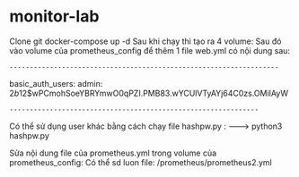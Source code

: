 # monitor-lab

Clone git
    docker-compose up -d
Sau khi chạy thì tạo ra 4 volume:
Sau đó vào volume của prometheus_config để thêm 1 file web.yml
có nội dung sau:

    -------------------------------------------------------------------

basic_auth_users:
  admin: $2b$12$wPCmohSoeYBRYmwO0qPZI.PMB83.wYCUlVTyAYj64C0zs.OMiIAyW

    --------------------------------------------------------------

Có thể sử dụng user khác bằng cách chạy file hashpw.py :
--->  python3 hashpw.py

Sửa nội dung file của prometheus.yml trong volume của prometheus_config:
Có thể sd luon file: /prometheus/prometheus2.yml

